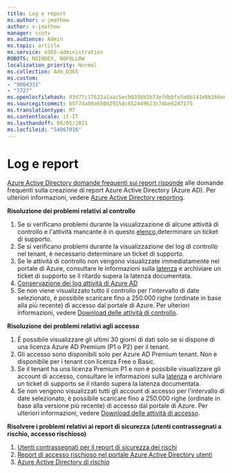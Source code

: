 ```yaml
---
title: Log e report
ms.author: v-jmathew
author: v-jmathew
manager: scotv
ms.audience: Admin
ms.topic: article
ms.service: o365-administration
ROBOTS: NOINDEX, NOFOLLOW
localization_priority: Normal
ms.collection: Adm_O365
ms.custom:
- "9004331"
- "7727"
ms.openlocfilehash: 03d77c17622a1aac5ecb035bb5b73efdbbfe5e6b141e6b266eef8783f612c8b2
ms.sourcegitcommit: b5f7da89a650d2915dc652449623c78be6247175
ms.translationtype: MT
ms.contentlocale: it-IT
ms.lasthandoff: 08/05/2021
ms.locfileid: "54067016"
---
```

# <a name="logs-and-reporting"></a>Log e report

[Azure Active Directory domande frequenti sui report risponde](https://docs.microsoft.com/azure/active-directory/active-directory-reporting-faq) alle domande frequenti sulla creazione di report Azure Active Directory (Azure AD). Per ulteriori informazioni, vedere [Azure Active Directory reporting](https://docs.microsoft.com/azure/active-directory/reports-monitoring/overview-reports).

**Risoluzione dei problemi relativi al controllo**

1. Se si verificano problemi durante la visualizzazione di alcune attività di controllo e l'attività mancante è in questo [elenco,](https://docs.microsoft.com/azure/active-directory/reports-monitoring/reference-audit-activities)determinare un ticket di supporto.
2. Se si verificano problemi durante la visualizzazione dei log di controllo nel tenant, è necessario determinare un ticket di supporto.
3. Se le attività di controllo non vengono visualizzate immediatamente nel portale di Azure, consultare le informazioni sulla [latenza](https://docs.microsoft.com/azure/active-directory/reports-monitoring/reference-reports-latencies) e archiviare un ticket di supporto se il ritardo supera la latenza documentata.
4. [Conservazione dei log attività di Azure AD](https://docs.microsoft.com/azure/active-directory/reports-monitoring/reference-reports-data-retention)
5. Se non viene visualizzato tutto il controllo per l'intervallo di date selezionato, è possibile scaricare fino a 250.000 righe (ordinate in base alla più recente) di accesso dal portale di Azure. Per ulteriori informazioni, vedere [Download delle attività di controllo](https://docs.microsoft.com/azure/active-directory/reports-monitoring/quickstart-download-audit-report).

**Risoluzione dei problemi relativi agli accesso**

1. È possibile visualizzare gli ultimi 30 giorni di dati solo se si dispone di una licenza Azure AD Premium (P1 o P2) per il tenant.
2. Gli accesso sono disponibili solo per Azure AD Premium tenant. Non è disponibile per i tenant con licenza Free o Basic.
3. Se il tenant ha una licenza Premium P1 e non è possibile visualizzare gli account di accesso, consultare le informazioni sulla [latenza](https://docs.microsoft.com/azure/active-directory/reports-monitoring/reference-reports-latencies) e archiviare un ticket di supporto se il ritardo supera la latenza documentata.
4. Se non vengono visualizzati tutti gli account di accesso per l'intervallo di date selezionato, è possibile scaricare fino a 250.000 righe (ordinate in base alla versione più recente) di accesso dal portale di Azure. Per ulteriori informazioni, vedere [Download delle attività di accesso](https://docs.microsoft.com/azure/active-directory/reports-monitoring/concept-sign-ins#download-sign-in-activities).

**Risolvere i problemi relativi ai report di sicurezza (utenti contrassegnati a rischio, accesso rischioso)**

1. [Utenti contrassegnati per il report di sicurezza dei rischi](https://docs.microsoft.com/azure/active-directory/reports-monitoring/concept-user-at-risk)
2. [Report di accesso rischioso nel portale Azure Active Directory utenti](https://docs.microsoft.com/azure/active-directory/reports-monitoring/concept-risky-sign-ins)
3. [Azure Active Directory di rischio](https://docs.microsoft.com/azure/active-directory/reports-monitoring/concept-risk-events)

